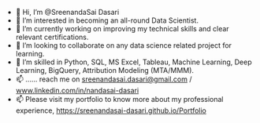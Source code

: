 - 👋 Hi, I’m @SreenandaSai Dasari          
- 👀 I’m interested in becoming an all-round Data Scientist.            
- 🌱 I’m currently working on improving my technical skills and clear relevant certifications.        
- 💞️ I’m looking to collaborate on any data science related project for learning.           
- 💞️ I’m skilled in Python, SQL, MS Excel, Tableau, Machine Learning, Deep Learning, BigQuery, Attribution Modeling (MTA/MMM).  
- 📫 ...... reach me on sreenandasai.dasari@gmail.com / www.linkedin.com/in/nandasai-dasari   
- 📫 Please visit my portfolio to know more about my professional experience, https://sreenandasai-dasari.github.io/Portfolio  
   
 
  
<!---   
SreenandaSai-Dasari/SreenandaSai-Dasari is a ✨ special ✨ repository because its `README.md` (this file) appears on your GitHub profile.
You can click the Preview link to take a look at your changes.
--->
